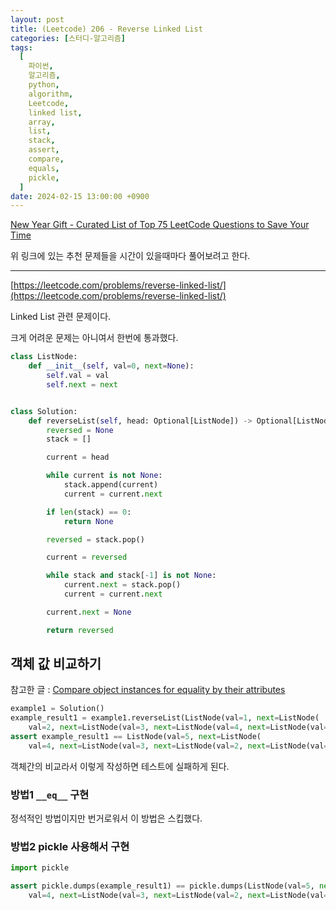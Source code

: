```yaml
---
layout: post
title: (Leetcode) 206 - Reverse Linked List
categories: [스터디-알고리즘]
tags:
  [
    파이썬,
    알고리즘,
    python,
    algorithm,
    Leetcode,
    linked list,
    array,
    list,
    stack,
    assert,
    compare,
    equals,
    pickle,
  ]
date: 2024-02-15 13:00:00 +0900
---
```


[New Year Gift - Curated List of Top 75 LeetCode Questions to Save Your Time](https://www.teamblind.com/post/New-Year-Gift---Curated-List-of-Top-75-LeetCode-Questions-to-Save-Your-Time-OaM1orEU)

위 링크에 있는 추천 문제들을 시간이 있을때마다 풀어보려고 한다.

---

[https://leetcode.com/problems/reverse-linked-list/](https://leetcode.com/problems/reverse-linked-list/)

Linked List 관련 문제이다.

크게 어려운 문제는 아니여서 한번에 통과했다.

```python
class ListNode:
    def __init__(self, val=0, next=None):
        self.val = val
        self.next = next


class Solution:
    def reverseList(self, head: Optional[ListNode]) -> Optional[ListNode]:
        reversed = None
        stack = []

        current = head

        while current is not None:
            stack.append(current)
            current = current.next

        if len(stack) == 0:
            return None

        reversed = stack.pop()

        current = reversed

        while stack and stack[-1] is not None:
            current.next = stack.pop()
            current = current.next

        current.next = None

        return reversed
```

## 객체 값 비교하기

참고한 글 : [Compare object instances for equality by their attributes](https://stackoverflow.com/questions/1227121/compare-object-instances-for-equality-by-their-attributes)

```python
example1 = Solution()
example_result1 = example1.reverseList(ListNode(val=1, next=ListNode(
    val=2, next=ListNode(val=3, next=ListNode(val=4, next=ListNode(val=5))))))
assert example_result1 == ListNode(val=5, next=ListNode(
    val=4, next=ListNode(val=3, next=ListNode(val=2, next=ListNode(val=1)))))
```

객체간의 비교라서 이렇게 작성하면 테스트에 실패하게 된다.

### 방법1 `__eq__` 구현

정석적인 방법이지만 번거로워서 이 방법은 스킵했다.

### 방법2 pickle 사용해서 구현

```python
import pickle

assert pickle.dumps(example_result1) == pickle.dumps(ListNode(val=5, next=ListNode(
    val=4, next=ListNode(val=3, next=ListNode(val=2, next=ListNode(val=1))))))
```
